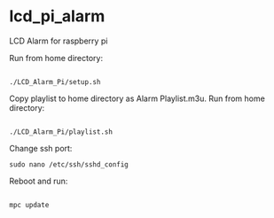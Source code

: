 lcd_pi_alarm
============

LCD Alarm for raspberry pi

Run from home directory:

<code>
./LCD_Alarm_Pi/setup.sh
</code>


Copy playlist to home directory as Alarm Playlist.m3u. Run from home directory:

<code>
./LCD_Alarm_Pi/playlist.sh
</code>

Change ssh port:

<code>sudo nano /etc/ssh/sshd_config</code>

Reboot and run:

<code>
mpc update
</code>